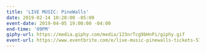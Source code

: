 ```yaml
---
title: 'LIVE MUSIC: PineWalls'
date: 2019-02-14 10:28:00 -05:00
event-date: 2019-04-05 19:00:00 -04:00
end-time: '09PM'
giphy-url: https://media.giphy.com/media/123nrTcg9bHnPi/giphy.gif
event-url: https://www.eventbrite.com/e/live-music-pinewalls-tickets-57941496576
---
```


